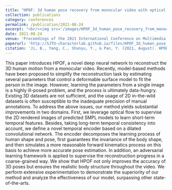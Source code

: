 ```yaml
---
title: "HPOF: 3d human pose recovery from monocular video with optical flow"
collection: publications
category: conferences
permalink: /publication/2021-08-24
excerpt: "<br/><img src='/images/HPOF_3d_human_pose_recovery_from_monocular_video_with_optical_flow.png'>"
date: 2021-08-24
venue: 'Proceedings of the 2021 International Conference on Multimedia Retrieval'
paperurl: 'http://SJTU-characterlab.github.io/files/HPOF_3d_human_pose_recovery_from_monocular_video_with_optical_flow.pdf'
citation: 'Ji, B., Yang, C., Shunyu, Y., & Pan, Y. (2021, August). HPOF: 3d human pose recovery from monocular video with optical flow. In Proceedings of the 2021 International Conference on Multimedia Retrieval (pp. 144-154).'
---
```


This paper introduces HPOF, a novel deep neural network to reconstruct the 3D human motion from a monocular video. Recently, model-based methods have been proposed to simplify the reconstruction task by estimating several parameters that control a deformable surface model to fit the person in the image. However, learning the parameters from a single image is a highly ill-posed problem, and the process is ultimately data-hungry. Existing 3D datasets are not sufficient, and the usage of 2D in-the-wild datasets is often susceptible to the inadequate precision of manual annotations. To address the above issues, our method yields substantial improvements in two domains. First, we leverage optical flow to supervise the 2D rendered images of predicted SMPL models to learn short-term temporal features. Besides, taking long-term temporal consistency into account, we define a novel temporal encoder based on a dilated convolutional network. The encoder decomposes the learning process of human shape and pose, first guarantees the invariance of the body shape, and then simulates a more reasonable forward kinematics process on this basis to achieve more accurate pose estimation. In addition, an adversarial learning framework is applied to supervise the reconstruction progress in a coarse-grained way. We show that HPOF not only improves the accuracy of 3D poses but ensures the realistic body structure throughout the video. We perform extensive experimentation to demonstrate the superiority of our method and analyze the effectiveness of our model, surpassing other state-of-the-arts.
